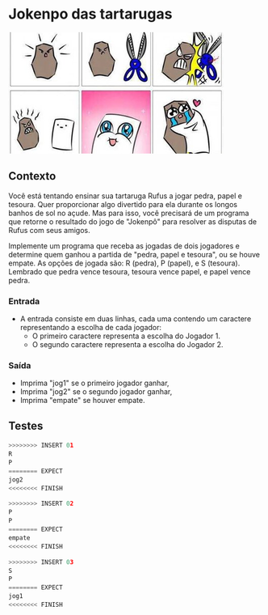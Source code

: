 # Jokenpo das tartarugas

![_](cover.jpg)

## Contexto

Você está tentando ensinar sua tartaruga Rufus a jogar pedra, papel e tesoura. Quer proporcionar algo divertido para ela durante os longos banhos de sol no açude. Mas para isso, você precisará de um programa que retorne o resultado do jogo de "Jokenpô" para resolver as disputas de Rufus com seus amigos.

Implemente um programa que receba as jogadas de dois jogadores e determine quem ganhou a partida de "pedra, papel e tesoura", ou se houve empate. As opções de jogada são: R (pedra), P (papel), e S (tesoura). Lembrado que pedra vence tesoura, tesoura vence papel, e papel vence pedra.

### Entrada

- A entrada consiste em duas linhas, cada uma contendo um caractere representando a escolha de cada jogador:
  - O primeiro caractere representa a escolha do Jogador 1.
  - O segundo caractere representa a escolha do Jogador 2.

### Saída

- Imprima "jog1" se o primeiro jogador ganhar,
- Imprima "jog2" se o segundo jogador ganhar,
- Imprima "empate" se houver empate.

## Testes

```py
>>>>>>>> INSERT 01
R
P
======== EXPECT
jog2
<<<<<<<< FINISH
```

```py
>>>>>>>> INSERT 02
P
P
======== EXPECT
empate
<<<<<<<< FINISH
```

```py
>>>>>>>> INSERT 03
S
P
======== EXPECT
jog1
<<<<<<<< FINISH
```
